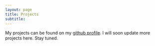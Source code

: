 ```yaml
---
layout: page
title: Projects
subtitle:
---
```


My projects can be found on my <a href="https://github.com/shwetkm">github profile</a>.
I will soon update more projects here. Stay tuned.
